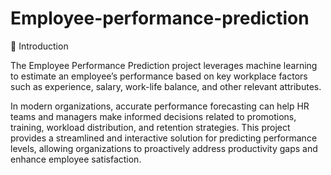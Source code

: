 # Employee-performance-prediction
📌 Introduction


The Employee Performance Prediction project leverages machine learning to estimate an employee’s performance based on key workplace factors such as experience, salary, work-life balance, and other relevant attributes.

In modern organizations, accurate performance forecasting can help HR teams and managers make informed decisions related to promotions, training, workload distribution, and retention strategies. This project provides a streamlined and interactive solution for predicting performance levels, allowing organizations to proactively address productivity gaps and enhance employee satisfaction.
